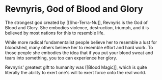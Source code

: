 # Revnyris, God of Blood and Glory

The strongest god created by [[Sho-Terra-Nu]], Revnyris is the God of Blood and Glory. She embodies violence, destruction, triumph, and it is believed by most nations for this to resemble life.

While more radical fundamentalist people believe her to resemble a lust for bloodshed, many others believe her to resemble effort and hard work. To those people she embodies the idea that if you put your blood sweat and tears into something, you too can experience her glory.

Revnyris' greatest gift to humanity was [[Blood Magic]], which is quite literally the ability to exert one's will to exert force onto the real world. 